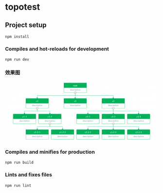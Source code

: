 # topotest

## Project setup
```
npm install
```

### Compiles and hot-reloads for development
```
npm run dev
```
### 效果图

![效果图](https://raw.githubusercontent.com/babyyage/topotest/master/public/totalview.jpg)


### Compiles and minifies for production
```
npm run build
```

### Lints and fixes files
```
npm run lint
```

